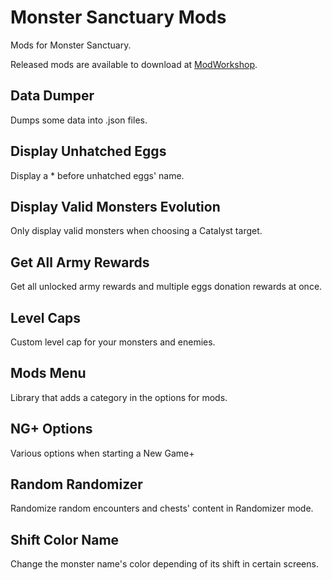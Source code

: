 # Monster Sanctuary Mods

Mods for Monster Sanctuary.

Released mods are available to download at [ModWorkshop](https://modworkshop.net/user/124854).

## Data Dumper

Dumps some data into .json files.

## Display Unhatched Eggs

Display a \* before unhatched eggs' name.

## Display Valid Monsters Evolution

Only display valid monsters when choosing a Catalyst target.

## Get All Army Rewards

Get all unlocked army rewards and multiple eggs donation rewards at once.

## Level Caps

Custom level cap for your monsters and enemies.

## Mods Menu

Library that adds a category in the options for mods.

## NG+ Options

Various options when starting a New Game+

## Random Randomizer

Randomize random encounters and chests' content in Randomizer mode.

## Shift Color Name

Change the monster name's color depending of its shift in certain screens.
